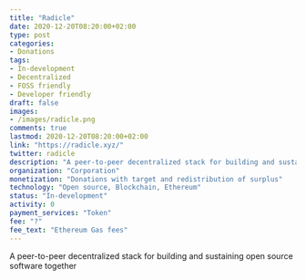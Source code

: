 ```yaml
---
title: "Radicle"
date: 2020-12-20T08:20:00+02:00
type: post
categories:
- Donations
tags:
- In-development
- Decentralized
- FOSS friendly
- Developer friendly
draft: false
images:
- /images/radicle.png
comments: true
lastmod: 2020-12-20T08:20:00+02:00
link: "https://radicle.xyz/"
twitter: radicle
description: "A peer-to-peer decentralized stack for building and sustaining open source software together" 
organization: "Corporation"
monetization: "Donations with target and redistribution of surplus"
technology: "Open source, Blockchain, Ethereum"
status: "In-development"
activity: 0
payment_services: "Token"
fee: "?"
fee_text: "Ethereum Gas fees"
---
```


A peer-to-peer decentralized stack for building and sustaining open source software together<!--more-->

